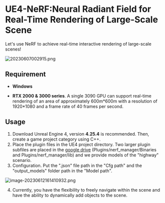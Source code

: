 # UE4-NeRF:Neural Radiant Field for Real-Time Rendering of Large-Scale Scene

Let's use NeRF to achieve real-time interactive rendering of large-scale scenes!

![20230607002915.png](https://s2.loli.net/2023/06/07/YZU931vW7iD6ATa.png)



## Requirement

- **Windows**

- **RTX 2000 & 3000 series**. A single 3090 GPU can support real-time rendering of an area of approximately 600m\*600m with a resolution of 1920*1080 and a frame rate of 40 frames per second.

## Usage

1. Download Unreal Engine 4,  version **4.25.4** is recommended. Then, create a game project category using C++.
2. Place the plugin files in the UE4 project directory.  Two larger plugin subfiles are placed in the [google drive](https://drive.google.com/drive/folders/19PKH6zTlA1YpuhG0BNINHeWH-7CKiHzm?usp=drive_link) (Plugins/nerf_manager/Binaries and Plugins/nerf_manager/lib) and we provide  models of the "highway" scenario.
3. Configuration. Put the ".json" file path in the "Cfg path" and the "output_models" folder path in the "Model path". 

![image-20230612161410932.png](https://s2.loli.net/2023/06/12/lzT2q34eCdWyVig.png)

4. Currently, you have the flexibility to freely navigate within the scene and have the ability to dynamically add objects to the scene.




